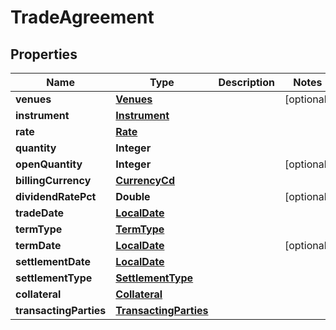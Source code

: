 # TradeAgreement

## Properties
Name | Type | Description | Notes
------------ | ------------- | ------------- | -------------
**venues** | [**Venues**](Venues.md) |  |  [optional]
**instrument** | [**Instrument**](Instrument.md) |  | 
**rate** | [**Rate**](Rate.md) |  | 
**quantity** | **Integer** |  | 
**openQuantity** | **Integer** |  |  [optional]
**billingCurrency** | [**CurrencyCd**](CurrencyCd.md) |  | 
**dividendRatePct** | **Double** |  |  [optional]
**tradeDate** | [**LocalDate**](LocalDate.md) |  | 
**termType** | [**TermType**](TermType.md) |  | 
**termDate** | [**LocalDate**](LocalDate.md) |  |  [optional]
**settlementDate** | [**LocalDate**](LocalDate.md) |  | 
**settlementType** | [**SettlementType**](SettlementType.md) |  | 
**collateral** | [**Collateral**](Collateral.md) |  | 
**transactingParties** | [**TransactingParties**](TransactingParties.md) |  | 
